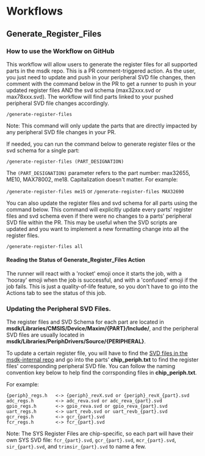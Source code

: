 # Workflows

## Generate_Register_Files

### How to use the Workflow on GitHub

This workflow will allow users to generate the register files for all supported parts in the msdk repo. This is a PR comment-triggered action. As the user, you just need to update and push in your peripheral SVD file changes, then comment with the command below in the PR to get a runner to push in your updated register files AND the svd schema (max32xxx.svd or max78xxx.svd). The workflow will find parts linked to your pushed peripheral SVD file changes accordingly.

`/generate-register-files`

Note: This command will only update the parts that are directly impacted by any peripheral SVD file changes in your PR.

If needed, you can run the command below to generate register files or the svd schema for a single part:

`/generate-register-files (PART_DESIGNATION)`

The `(PART_DESIGNATION)` parameter refers to the part number: max32655, ME10, MAX78002, me18. Capitalization doesn't matter. For example:

`/generate-register-files me15` or `/generate-register-files MAX32690`


You can also update the register files and svd schema for all parts using the command below. This command will explicitly update every parts' register files and svd schema even if there were no changes to a parts' peripheral SVD file within the PR. This may be useful when the SVD scripts are updated and you want to implement a new formatting change into all the register files. 

`/generate-register-files all`

#### Reading the Status of Generate_Register_Files Action

The runner will react with a 'rocket' emoji once it starts the job, with a 'hooray' emoji when the job is successful, and with a 'confused' emoji if the job fails. This is just a quality-of-life feature, so you don't have to go into the Actions tab to see the status of this job.

### Updating the Peripheral SVD Files.

The register files and SVD Schema for each part are located in **msdk/Libraries/CMSIS/Device/Maxim/{PART}/Include/**, and the peripheral SVD files are usually located in **msdk/Libraries/PeriphDrivers/Source/{PERIPHERAL}**. 

To update a certain register file, you will have to find the [SVD files in the msdk-internal repo](https://github.com/Analog-Devices-MSDK/msdk-internal/tree/main/SVD/Devices) and go into the parts' **chip_periph.txt** to find the register files' corresponding peripheral SVD file. You can follow the naming convention key below to help find the corrsponding files in **chip_periph.txt**.

For example:

    {periph}_regs.h   <-> {periph}_revX.svd or {periph}_revX_{part}.svd
    adc_regs.h        <-> adc_reva.svd or adc_reva_{part}.svd
    gpio_regs.h       <-> gpio_reva.svd or gpio_reva_{part}.svd
    uart_regs.h       <-> uart_revb.svd or uart_revb_{part}.svd
    gcr_regs.h        <-> gcr_{part}.svd
    fcr_regs.h        <-> fcr_{part}.svd

Note: The SYS Register Files are chip-specific, so each part will have their own SYS SVD file: `fcr_{part}.svd`, `gcr_{part}.svd`, `mcr_{part}.svd`, `sir_{part}.svd`, and `trimsir_{part}.svd` to name a few.

